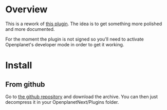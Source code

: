 # Overview

This is a rework of [this plugin](https://github.com/Monkeypac/tm-twitch-map-command).
The idea is to get something more polished and more documented.

For the moment the plugin is not signed so you'll need to activate Openplanet's developer mode in order to get it working.

# Install

## From github

Go to [the github repository](https://github.com/Monkeypac/tm-plugin-map-karma) and download the archive. You can then just decompress it in your OpenplanetNext/Plugins folder.
